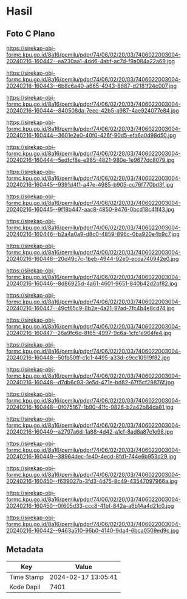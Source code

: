 # Hasil

## Foto C Plano

https://sirekap-obj-formc.kpu.go.id/8a16/pemilu/pdpr/74/06/02/20/03/7406022003004-20240216-160442--ea230aa1-4dd6-4abf-ac7d-f9a084a22a69.jpg

https://sirekap-obj-formc.kpu.go.id/8a16/pemilu/pdpr/74/06/02/20/03/7406022003004-20240216-160443--6b8c6a40-a665-4943-8687-d2181f24c007.jpg

https://sirekap-obj-formc.kpu.go.id/8a16/pemilu/pdpr/74/06/02/20/03/7406022003004-20240216-160444--840508da-7eec-42b5-a987-4ae924077e84.jpg

https://sirekap-obj-formc.kpu.go.id/8a16/pemilu/pdpr/74/06/02/20/03/7406022003004-20240216-160444--3601e2e0-40f0-426f-90d5-efa6a0d98d50.jpg

https://sirekap-obj-formc.kpu.go.id/8a16/pemilu/pdpr/74/06/02/20/03/7406022003004-20240216-160444--5edfcf8e-e985-4821-980e-1e9677dc8079.jpg

https://sirekap-obj-formc.kpu.go.id/8a16/pemilu/pdpr/74/06/02/20/03/7406022003004-20240216-160445--9391d4f1-a47e-4985-b905-cc76f770bd3f.jpg

https://sirekap-obj-formc.kpu.go.id/8a16/pemilu/pdpr/74/06/02/20/03/7406022003004-20240216-160445--9f18b447-aac8-4850-9476-0bcd18c41f43.jpg

https://sirekap-obj-formc.kpu.go.id/8a16/pemilu/pdpr/74/06/02/20/03/7406022003004-20240216-160446--b2a4a0a9-d8c0-4859-896c-0ba920e4b9c7.jpg

https://sirekap-obj-formc.kpu.go.id/8a16/pemilu/pdpr/74/06/02/20/03/7406022003004-20240216-160446--20d49c7c-1beb-4944-92e0-ecda740942e0.jpg

https://sirekap-obj-formc.kpu.go.id/8a16/pemilu/pdpr/74/06/02/20/03/7406022003004-20240216-160446--8d86925d-4a61-4601-9651-840b42d2bf82.jpg

https://sirekap-obj-formc.kpu.go.id/8a16/pemilu/pdpr/74/06/02/20/03/7406022003004-20240216-160447--49cf65c9-8b2e-4a21-97ad-7fc4b4e8cd74.jpg

https://sirekap-obj-formc.kpu.go.id/8a16/pemilu/pdpr/74/06/02/20/03/7406022003004-20240216-160447--26a9fc6d-8f65-4997-9c6a-1cfc1e964fe4.jpg

https://sirekap-obj-formc.kpu.go.id/8a16/pemilu/pdpr/74/06/02/20/03/7406022003004-20240216-160448--50fb50ff-c1c1-4495-a33d-c9cc10919f82.jpg

https://sirekap-obj-formc.kpu.go.id/8a16/pemilu/pdpr/74/06/02/20/03/7406022003004-20240216-160448--d7db6c93-3e5d-471e-bd82-67f5cf29876f.jpg

https://sirekap-obj-formc.kpu.go.id/8a16/pemilu/pdpr/74/06/02/20/03/7406022003004-20240216-160448--0f075167-1b90-41fc-9826-b2a42b84da81.jpg

https://sirekap-obj-formc.kpu.go.id/8a16/pemilu/pdpr/74/06/02/20/03/7406022003004-20240216-160449--a2797a6d-1a88-4d42-a1cf-8ad8a87e1e98.jpg

https://sirekap-obj-formc.kpu.go.id/8a16/pemilu/pdpr/74/06/02/20/03/7406022003004-20240216-160449--38964dec-fe40-4ecd-8fd1-744e6b953d29.jpg

https://sirekap-obj-formc.kpu.go.id/8a16/pemilu/pdpr/74/06/02/20/03/7406022003004-20240216-160450--f639027b-3fd3-4d75-8c49-43547097966a.jpg

https://sirekap-obj-formc.kpu.go.id/8a16/pemilu/pdpr/74/06/02/20/03/7406022003004-20240216-160450--0f605d33-ccc8-41bf-842a-a6b14a4d21c0.jpg

https://sirekap-obj-formc.kpu.go.id/8a16/pemilu/pdpr/74/06/02/20/03/7406022003004-20240216-160442--9463a510-96b0-4140-9da4-6bca0509ed9c.jpg


## Metadata

| Key        | Value               |
| ---------- | ------------------- |
| Time Stamp | 2024-02-17 13:05:41 |
| Kode Dapil | 7401                |



